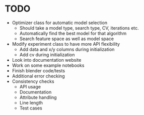 # TODO

- Optimizer class for automatic model selection
    - Should take a model type, search type, CV, iterations etc.
    - Automatically find the best model for that algorithm
    - Search feature space as well as model space
- Modify experiment class to have more API flexibility
    - Add data and x/y columns during initialization
    - Add cv during initialization
- Look into documentation website
- Work on some example notebooks
- Finish blender code/tests
- Additional error checking
- Consistency checks
    - API usage
    - Documentation
    - Attribute handling
    - Line length
    - Test cases